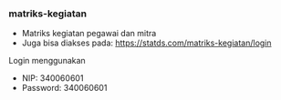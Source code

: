 ### matriks-kegiatan
- Matriks kegiatan pegawai dan mitra
- Juga bisa diakses pada: https://statds.com/matriks-kegiatan/login

Login menggunakan
- NIP: 340060601
- Password: 340060601
